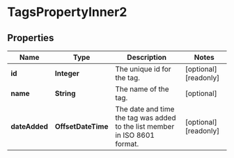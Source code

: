 

# TagsPropertyInner2


## Properties

| Name | Type | Description | Notes |
|------------ | ------------- | ------------- | -------------|
|**id** | **Integer** | The unique id for the tag. |  [optional] [readonly] |
|**name** | **String** | The name of the tag. |  [optional] |
|**dateAdded** | **OffsetDateTime** | The date and time the tag was added to the list member in ISO 8601 format. |  [optional] [readonly] |



